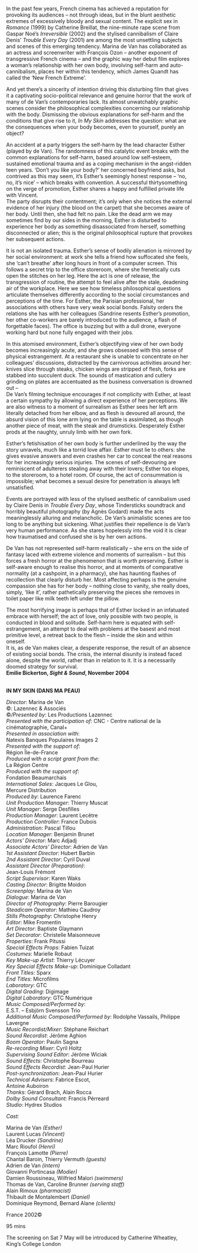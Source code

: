 

In the past few years, French cinema has achieved a reputation for provoking its audiences – not through ideas, but in the blunt aesthetic extremes of excessively bloody and sexual content. The explicit sex in _Romance_ (1999) by Catherine Breillat, the nine-minute rape scene from Gaspar Noé’s _Irreversible_ (2002) and the stylised cannibalism of Claire Denis’ _Trouble Every Day_ (2001) are among the most unsettling subjects and scenes of this emerging tendency. Marina de Van has collaborated as an actress and screenwriter with François Ozon – another exponent of transgressive French cinema – and the graphic way her debut film explores a woman’s relationship with her own body, involving self-harm and auto-cannibalism, places her within this tendency, which James Quandt has called the ‘New French Extreme’.

And yet there’s a sincerity of intention driving this disturbing film that gives it a captivating socio-political relevance and genuine horror that the work of many of de Van’s contemporaries lack. Its almost unwatchably graphic scenes consider the philosophical complexities concerning our relationship with the body. Dismissing the obvious explanations for self-harm and the conditions that give rise to it, _In My Skin_ addresses the question: what are the consequences when your body becomes, even to yourself, purely an object?

An accident at a party triggers the self-harm by the lead character Esther (played by de Van). The randomness of this catalytic event breaks with the common explanations for self-harm, based around low self-esteem, sustained emotional trauma and as a coping mechanism in the angst-ridden teen years. ‘Don’t you like your body?’ her concerned boyfriend asks, but contrived as this may seem, it’s Esther’s seemingly honest response – ‘no, no, it’s nice’ – which breaks with convention. A successful thirtysomething on the verge of promotion, Esther shares a happy and fulfilled private life with Vincent.  
The party disrupts their contentment; it’s only when she notices the external evidence of her injury (the blood on the carpet) that she becomes aware of her body. Until then, she had felt no pain. Like the dead arm we may sometimes find by our sides in the morning, Esther is disturbed to experience her body as something disassociated from herself, something disconnected or alien; this is the original philosophical rupture that provokes her subsequent actions.

It is not an isolated trauma. Esther’s sense of bodily alienation is mirrored by her social environment: at work she tells a friend how suffocated she feels, she ‘can’t breathe’ after long hours in front of a computer screen. This follows a secret trip to the office storeroom, where she frenetically cuts open the stitches on her leg. Here the act is one of release, the transgression of routine, the attempt to feel alive after the stale, deadening air of the workplace. Here we see how timeless philosophical questions articulate themselves differently according to the social circumstances and perceptions of the time. For Esther, the Parisian professional, her associations with others have very weak social bonds. Falsity orders the relations she has with her colleagues (Sandrine resents Esther’s promotion, her other co-workers are barely introduced to the audience, a flash of forgettable faces). The office is buzzing but with a dull drone, everyone working hard but none fully engaged with their jobs.

In this atomised environment, Esther’s objectifying view of her own body becomes increasingly acute, and she grows obsessed with this sense of physical estrangement. At a restaurant she is unable to concentrate on her colleagues’ discussions, distracted by the carnivorous activities around her: knives slice through steaks, chicken wings are stripped of flesh, forks are stabbed into succulent duck. The sounds of mastication and cutlery grinding on plates are accentuated as the business conversation is drowned out –  
De Van’s filming technique encourages if not complicity with Esther, at least a certain sympathy by allowing a direct experience of her perceptions. We are also witness to a moment of surrealism as Esther sees her left arm literally detached from her elbow, and as flesh is devoured all around, the absurd vision of this lone arm lying on the table is assimilated, as though another piece of meat, with the steak and drumsticks. Desperately Esther prods at the naughty, unruly limb with her own fork.

Esther’s fetishisation of her own body is further underlined by the way the story unravels, much like a torrid love affair. Esther must lie to others: she gives evasive answers and even crashes her car to conceal the real reasons for her increasingly serious injuries. The scenes of self-devouring are reminiscent of adulterers stealing away with their lovers; Esther too elopes, to the storeroom, to a hotel room. Of course, the act of consummation is impossible; what becomes a sexual desire for penetration is always left unsatisfied.

Events are portrayed with less of the stylised aesthetic of cannibalism used by Claire Denis in _Trouble Every Day_, whose Tindersticks soundtrack and horribly beautiful photography (by Agnès Godard) made the acts meaninglessly alluring and melancholic. De Van’s animalistic scenes are too long to be anything but sickening. What justifies their repellence is de Van’s very human performance. As she stares hopelessly into the void it is clear how traumatised and confused she is by her own actions.

De Van has not represented self-harm realistically – she errs on the side of fantasy laced with extreme violence and moments of surrealism – but this forces a fresh horror at the phenomenon that is worth preserving. Esther is self-aware enough to realise this horror, and at moments of comparative normality (at a cashpoint, in a pharmacy), she has haunting flashes of recollection that clearly disturb her. Most affecting perhaps is the genuine compassion she has for her body – nothing close to vanity, she really does, simply, ‘like it’, rather pathetically preserving the pieces she removes in toilet paper like milk teeth left under the pillow.

The most horrifying image is perhaps that of Esther locked in an infatuated embrace with herself; the act of love, only possible with two people, is conducted in blood and solitude. Self-harm here is equated with self-estrangement, an attempt to deal with problems at the basest and most primitive level, a retreat back to the flesh – inside the skin and within oneself.  
It is, as de Van makes clear, a desperate response, the result of an absence of existing social bonds. The crisis, the internal disunity is instead faced alone, despite the world, rather than in relation to it. It is a necessarily doomed strategy for survival.  
**Emilie Bickerton, _Sight & Sound_, November 2004**
<br><br>

**IN MY SKIN (DANS MA PEAU)**

_Director_: Marina de Van  
©: Lazennec & Associés  
©_/Presented by_: Les Productions Lazennec  
_Presented with the participation of_: CNC - Centre national de la cinématographie, Canal+  
_Presented in association with_:  
Natexis Banques Populaires Images 2  
_Presented with the support of_:  
Région Île-de-France  
_Produced with a script grant from the_:  
La Région Centre  
_Produced with the support of_:  
Fondation Beaumarchais  
_International Sales_: Jacques Le Glou,  
Mercure Distribution  
_Produced by_: Laurence Farenc  
_Unit Production Manager_: Thierry Muscat  
_Unit Manager_: Serge Desfilles  
_Production Manager_: Laurent Lecêtre  
_Production Controller_: France Dubois  
_Administration_: Pascal Tillou  
_Location Manager_: Benjamin Brunet  
_Actors’ Director_: Marc Adjadj  
_Associate Actors’ Director_: Adrien de Van  
_1st Assistant Director_: Hubert Barbin  
_2nd Assistant Director_: Cyril Duval  
_Assistant Director (Preparation)_:  
Jean-Louis Frémont  
_Script Supervisor_: Karen Waks  
_Casting Director_: Brigitte Moidon  
_Screenplay_: Marina de Van  
_Dialogue_: Marina de Van  
_Director of Photography_: Pierre Barougier  
_Steadicam Operator_: Mathieu Caudroy  
_Stills Photography_: Christophe Henry  
_Editor_: Mike Fromentin  
_Art Director_: Baptiste Glaymann  
_Set Decorator_: Christelle Maisonneuve  
_Properties_: Frank Pitussi  
_Special Effects Props_: Fabien Tuizat  
_Costumes_: Marielle Robaut  
_Key Make-up Artist_: Thierry Lécuyer  
_Key Special Effects Make-up_: Dominique Colladant  
_Front Titles_: Sparx  
_End Titles_: Microfilms  
_Laboratory_: GTC  
_Digital Grading_: Digimage  
_Digital Laboratory_: GTC Numérique  
_Music Composed/Performed by_:  
E.S.T. – Esbjörn Svensson Trio  
_Additional Music Composed/Performed by_: Rodolphe Vassails, Philippe Lavergne  
_Music Recordist/Mixer_: Stéphane Reichart  
_Sound Recordist_: Jérôme Aghion  
_Boom Operator_: Paulin Sagna  
_Re-recording Mixer_: Cyril Holtz  
_Supervising Sound Editor_: Jérôme Wiciak  
_Sound Effects_: Christophe Bourreau  
_Sound Effects Recordist_: Jean-Paul Hurier  
_Post-synchronization_: Jean-Paul Hurier  
_Technical Advisers_: Fabrice Escot,  
Antoine Auboiron  
_Thanks_: Gérard Brach, Alain Rocca  
_Dolby Sound Consultant_: Francis Pérreard  
_Studio_: Hydrex Studios

_Cast:_

Marina de Van _(Esther)_  
Laurent Lucas _(Vincent)_  
Léa Drucker _(Sandrine)_  
Marc Rioufol _(Henri)_  
François Lamotte _(Pierre)_  
Chantal Baroin, Thierry Vermuth _(guests)_  
Adrien de Van _(intern)_  
Giovanni Portincasa _(Modier)_  
Damien Roussineau, Wilfried Malori _(swimmers)_  
Thomas de Van, Caroline Brunner _(serving staff)_  
Alain Rimoux _(pharmacist)_  
Thibault de Montalembert _(Daniel)_  
Dominique Reymond, Bernard Alane _(clients)_

France 2002©

95 mins

The screening on Sat 7 May will be introduced by Catherine Wheatley, King’s College London
<!--stackedit_data:
eyJoaXN0b3J5IjpbLTEwNjU0MjM5OTJdfQ==
-->